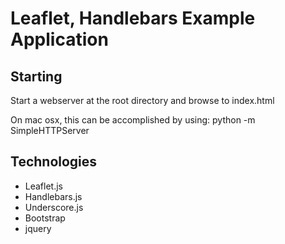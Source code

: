 # Leaflet, Handlebars Example Application

## Starting

Start a webserver at the root directory and browse to index.html

On mac osx, this can be accomplished by using:
python -m SimpleHTTPServer

## Technologies

* Leaflet.js
* Handlebars.js
* Underscore.js
* Bootstrap
* jquery
